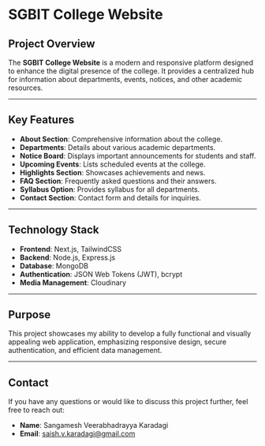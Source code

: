 # SGBIT College Website  

## Project Overview  
The **SGBIT College Website** is a modern and responsive platform designed to enhance the digital presence of the college. It provides a centralized hub for information about departments, events, notices, and other academic resources.  

---

## Key Features  

- **About Section**: Comprehensive information about the college.  
- **Departments**: Details about various academic departments.  
- **Notice Board**: Displays important announcements for students and staff.  
- **Upcoming Events**: Lists scheduled events at the college.  
- **Highlights Section**: Showcases achievements and news.  
- **FAQ Section**: Frequently asked questions and their answers.  
- **Syllabus Option**: Provides syllabus   for all departments.  
- **Contact Section**: Contact form and details for inquiries.  

---

## Technology Stack  

- **Frontend**: Next.js, TailwindCSS  
- **Backend**: Node.js, Express.js  
- **Database**: MongoDB  
- **Authentication**: JSON Web Tokens (JWT), bcrypt  
- **Media Management**: Cloudinary  

---

## Purpose  

This project showcases my ability to develop a fully functional and visually appealing web application, emphasizing responsive design, secure authentication, and efficient data management.  

---

## Contact  

If you have any questions or would like to discuss this project further, feel free to reach out:  
- **Name**: Sangamesh Veerabhadrayya Karadagi  
- **Email**: [saish.v.karadagi@gmail.com](mailto:saish.v.karadagi@gmail.com)  
